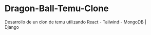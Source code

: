 # Dragon-Ball-Temu-Clone
Desarrollo de un clon de temu utilizando React - Tailwind - MongoDB | Django
